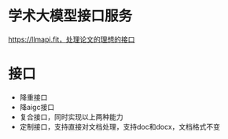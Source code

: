 # 学术大模型接口服务
https://llmapi.fit，处理论文的理想的接口

# 接口
- 降重接口
- 降aigc接口
- 复合接口，同时实现以上两种能力
- 定制接口，支持直接对文档处理，支持doc和docx，文档格式不变
